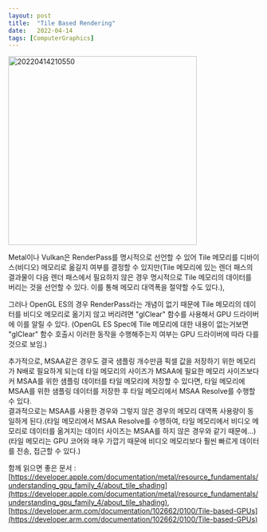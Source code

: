 ```yaml
---
layout: post
title:  "Tile Based Rendering"
date:   2022-04-14
tags: [ComputerGraphics]
---
```

                
<img width="378" alt="20220414210550" src="https://user-images.githubusercontent.com/33873804/163387255-6d2f3253-5032-478d-8175-62e81764b860.png">             
                  
Metal이나 Vulkan은 RenderPass를 명시적으로 선언할 수 있어 Tile 메모리를 디바이스(비디오) 메모리로 옮길지 여부를 결정할 수 있지만(Tile 메모리에 있는 렌더 패스의 결과물이 다음 렌더 패스에서 필요하지 않은 경우 명시적으로 Tile 메모리의 데이터를 버리는 것을 선언할 수 있다. 이를 통해 메모리 대역폭을 절약할 수도 있다.),               
               
그러나 OpenGL ES의 경우 RenderPass라는 개념이 없기 때문에 Tile 메모리의 데이터를 비디오 메모리로 옮기지 않고 버리려면 "glClear" 함수를 사용해서 GPU 드라이버에 이를 알릴 수 있다. (OpenGL ES Spec에 Tile 메모리에 대한 내용이 없는거보면 "glClear" 함수 호출시 이러한 동작을 수행해주는지 여부는 GPU 드라이버에 따라 다를 것으로 보임.)             
                      
                           
추가적으로, MSAA같은 경우도 결국 샘플링 개수만큼 픽셀 값을 저장하기 위한 메모리가 N배로 필요하게 되는데 타일 메모리의 사이즈가 MSAA에 필요한 메모리 사이즈보다 커 MSAA를 위한 샘플링 데이터를 타일 메모리에 저장할 수 있다면, 타일 메모리에 MSAA를 위한 샘플링 데이터를 저장한 후 타일 메모리에서 MSAA Resolve를 수행할 수 있다.           
결과적으로는 MSAA를 사용한 경우와 그렇지 않은 경우의 메모리 대역폭 사용량이 동일하게 된다.(타일 메모리에서 MSAA Resolve를 수행하여, 타일 메모리에서 비디오 메모리로 데이터를 옮겨지는 데이터 사이즈는 MSAA를 하지 않은 경우와 같기 때문에...) (타일 메모리는 GPU 코어와 매우 가깝기 때문에 비디오 메모리보다 훨씬 빠르게 데이터를 전송, 접근할 수 있다.)                           
                    

함께 읽으면 좋은 문서 : [https://developer.apple.com/documentation/metal/resource_fundamentals/understanding_gpu_family_4/about_tile_shading](https://developer.apple.com/documentation/metal/resource_fundamentals/understanding_gpu_family_4/about_tile_shading), [https://developer.arm.com/documentation/102662/0100/Tile-based-GPUs](https://developer.arm.com/documentation/102662/0100/Tile-based-GPUs)                  
